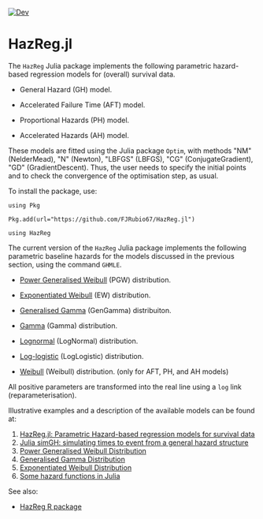 <a href="https://FJRubio67.github.io/HazReg.jl/dev"><img src="https://img.shields.io/badge/docs-dev-blue.svg" alt="Dev" /></a>

# HazReg.jl

The `HazReg` Julia package implements the following parametric hazard-based regression models for (overall) survival data.

- General Hazard (GH) model.

- Accelerated Failure Time (AFT) model.

- Proportional Hazards (PH) model.

- Accelerated Hazards (AH) model.


These models are fitted using the Julia package `Optim`, with methods "NM" (NelderMead), "N" (Newton), "LBFGS" (LBFGS), "CG" (ConjugateGradient), "GD" (GradientDescent). Thus, the user needs to specify the initial points and to check the convergence of the optimisation step, as usual.

To install the package, use:

```
using Pkg

Pkg.add(url="https://github.com/FJRubio67/HazReg.jl")

using HazReg
```


The current version of the `HazReg` Julia package implements the following parametric baseline hazards for the models discussed in the previous section, using the command `GHMLE`.

- [Power Generalised Weibull](http://rpubs.com/FJRubio/PGW) (PGW) distribution. 
 
- [Exponentiated Weibull](http://rpubs.com/FJRubio/EWD) (EW) distribution. 
 
- [Generalised Gamma](http://rpubs.com/FJRubio/GG) (GenGamma) distribuiton. 

- [Gamma](https://en.wikipedia.org/wiki/Gamma_distribution) (Gamma) distribution. 

- [Lognormal](https://en.wikipedia.org/wiki/Log-normal_distribution) (LogNormal) distribution. 

- [Log-logistic](https://en.wikipedia.org/wiki/Log-logistic_distribution) (LogLogistic) distribution. 

- [Weibull](https://en.wikipedia.org/wiki/Weibull_distribution) (Weibull) distribution. (only for AFT, PH, and AH models) 


All positive parameters are transformed into the real line using a `log` link (reparameterisation).

Illustrative examples and a description of the available models can be found at:

1. [HazReg.jl: Parametric Hazard-based regression models for survival data](https://fjrubio.quarto.pub/hazregjulia/)
2. [Julia simGH: simulating times to event from a general hazard structure](https://fjrubio.quarto.pub/simghjulia/)
3. [Power Generalised Weibull Distribution](https://fjrubio.quarto.pub/power-generalised-weibull-distribution/)
4. [Generalised Gamma Distribution](https://fjrubio.quarto.pub/generalised-gamma-distribution/)
5. [Exponentiated Weibull Distribution](https://fjrubio.quarto.pub/exponentiated-weibull-distribution/)
6. [Some hazard functions in Julia](https://fjrubio.quarto.pub/some-hazard-functions-in-julia/)


See also: 
- [HazReg R package](https://github.com/FJRubio67/HazReg)

